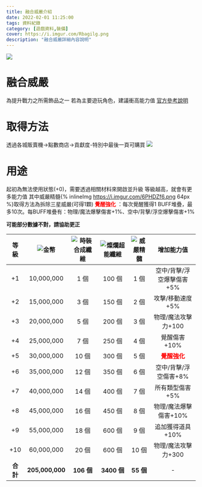 ```yaml
---
title: 融合威嚴介紹
date: 2022-02-01 11:25:00
tags: 資料紀錄
category: [遊戲資料,裝備]
cover: https://i.imgur.com/Rbagilg.png
description: "融合威嚴詳細內容說明"
---
```

![](https://i.imgur.com/Rbagilg.png)
# 融合威嚴
為提升戰力之所需飾品之一
若為主要遊玩角色，建議衝高能力值
[官方參考說明](https://landing.mangot5.com/template/closers/event/200617_corps_fashion/index.html)
# 取得方法
透過各城販賣機->點數商店->貢獻度-特別中最後一頁可購買
![](https://i.imgur.com/2zotDdg.png)
# 用途
起初為無法使用狀態(+0)，需要透過相關材料來開啟並升級
等級越高，就會有更多能力值
其中威嚴精髓{% inlineImg https://i.imgur.com/6PHDZf6.png 64px %}取得方法為拆除三星威嚴(可得1顆)
**<font color=#ff0000>覺醒強化</font>** ：每次覺醒獲得1 BUFF堆疊，最多10次。每BUFF堆疊有：物理/魔法爆擊傷害+1%、空中/背擊/浮空爆擊傷害+1%

**可能部分數據不對，請協助更正**

|等級|![金幣](https://i.imgur.com/bRFx7v6.png)|![時裝合成纖維](https://i.imgur.com/3MjLN14.png)|![燦爛超能纖維](https://i.imgur.com/UmkzgVE.png)|![威嚴精髓](https://i.imgur.com/6PHDZf6.png)|增加能力值|
|:-:|:-:|:-:|:-:|:-:|:-:|
|+1 |10,000,000|1 個|100 個|1 個|空中/背擊/浮空爆擊傷害+5%|
|+2 |15,000,000|3 個|150 個|2 個|攻擊/移動速度+5%|
|+3 |20,000,000|5 個|200 個|3 個|物理/魔法攻擊力+100|
|+4 |25,000,000|7 個|250 個|4 個|覺醒傷害+10%|
|+5 |30,000,000|10 個|300 個|5 個|**<font color=#ff0000>覺醒強化</font>**|
|+6 |35,000,000|12 個|350 個|6 個|空中/背擊/浮空傷害+8%|
|+7 |40,000,000|14 個|400 個|7 個|所有類型傷害+5%|
|+8 |45,000,000|16 個|450 個|8 個|物理/魔法爆擊傷害+10%|
|+9 |55,000,000|18 個|600 個|9 個|追加獲得道具+10%|
|+10|60,000,000|20 個|600 個|10 個|物理/魔法攻擊力+300|
|**合計**|**205,000,000**|**106 個**|**3400 個**|**55 個**|-|




